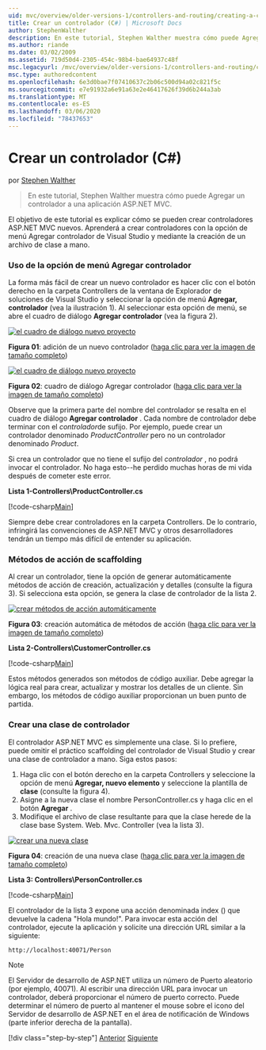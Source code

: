 ```yaml
---
uid: mvc/overview/older-versions-1/controllers-and-routing/creating-a-controller-cs
title: Crear un controlador (C#) | Microsoft Docs
author: StephenWalther
description: En este tutorial, Stephen Walther muestra cómo puede Agregar un controlador a una aplicación ASP.NET MVC.
ms.author: riande
ms.date: 03/02/2009
ms.assetid: 719d50d4-2305-454c-98b4-bae64937c48f
msc.legacyurl: /mvc/overview/older-versions-1/controllers-and-routing/creating-a-controller-cs
msc.type: authoredcontent
ms.openlocfilehash: 6e3d0bae7f07410637c2b06c500d94a02c821f5c
ms.sourcegitcommit: e7e91932a6e91a63e2e46417626f39d6b244a3ab
ms.translationtype: MT
ms.contentlocale: es-ES
ms.lasthandoff: 03/06/2020
ms.locfileid: "78437653"
---
```

# <a name="creating-a-controller-c"></a>Crear un controlador (C#)

por [Stephen Walther](https://github.com/StephenWalther)

> En este tutorial, Stephen Walther muestra cómo puede Agregar un controlador a una aplicación ASP.NET MVC.

El objetivo de este tutorial es explicar cómo se pueden crear controladores ASP.NET MVC nuevos. Aprenderá a crear controladores con la opción de menú Agregar controlador de Visual Studio y mediante la creación de un archivo de clase a mano.

### <a name="using-the-add-controller-menu-option"></a>Uso de la opción de menú Agregar controlador

La forma más fácil de crear un nuevo controlador es hacer clic con el botón derecho en la carpeta Controllers de la ventana de Explorador de soluciones de Visual Studio y seleccionar la opción de menú **Agregar, controlador** (vea la ilustración 1). Al seleccionar esta opción de menú, se abre el cuadro de diálogo **Agregar controlador** (vea la figura 2).

[![el cuadro de diálogo nuevo proyecto](creating-a-controller-cs/_static/image1.jpg)](creating-a-controller-cs/_static/image1.png)

**Figura 01**: adición de un nuevo controlador ([haga clic para ver la imagen de tamaño completo](creating-a-controller-cs/_static/image2.png))

[![el cuadro de diálogo nuevo proyecto](creating-a-controller-cs/_static/image2.jpg)](creating-a-controller-cs/_static/image3.png)

**Figura 02**: cuadro de diálogo Agregar controlador ([haga clic para ver la imagen de tamaño completo](creating-a-controller-cs/_static/image4.png))

Observe que la primera parte del nombre del controlador se resalta en el cuadro de diálogo **Agregar controlador** . Cada nombre de controlador debe terminar con el *controlador*de sufijo. Por ejemplo, puede crear un controlador denominado *ProductController* pero no un controlador denominado *Product*.

Si crea un controlador que no tiene el sufijo del *controlador* , no podrá invocar el controlador. No haga esto--he perdido muchas horas de mi vida después de cometer este error.

**Lista 1-Controllers\ProductController.cs**

[!code-csharp[Main](creating-a-controller-cs/samples/sample1.cs)]

Siempre debe crear controladores en la carpeta Controllers. De lo contrario, infringirá las convenciones de ASP.NET MVC y otros desarrolladores tendrán un tiempo más difícil de entender su aplicación.

### <a name="scaffolding-action-methods"></a>Métodos de acción de scaffolding

Al crear un controlador, tiene la opción de generar automáticamente métodos de acción de creación, actualización y detalles (consulte la figura 3). Si selecciona esta opción, se genera la clase de controlador de la lista 2.

[![crear métodos de acción automáticamente](creating-a-controller-cs/_static/image3.jpg)](creating-a-controller-cs/_static/image5.png)

**Figura 03**: creación automática de métodos de acción ([haga clic para ver la imagen de tamaño completo](creating-a-controller-cs/_static/image6.png))

**Lista 2-Controllers\CustomerController.cs**

[!code-csharp[Main](creating-a-controller-cs/samples/sample2.cs)]

Estos métodos generados son métodos de código auxiliar. Debe agregar la lógica real para crear, actualizar y mostrar los detalles de un cliente. Sin embargo, los métodos de código auxiliar proporcionan un buen punto de partida.

### <a name="creating-a-controller-class"></a>Crear una clase de controlador

El controlador ASP.NET MVC es simplemente una clase. Si lo prefiere, puede omitir el práctico scaffolding del controlador de Visual Studio y crear una clase de controlador a mano. Siga estos pasos:

1. Haga clic con el botón derecho en la carpeta Controllers y seleccione la opción de menú **Agregar, nuevo elemento** y seleccione la plantilla de **clase** (consulte la figura 4).
2. Asigne a la nueva clase el nombre PersonController.cs y haga clic en el botón **Agregar** .
3. Modifique el archivo de clase resultante para que la clase herede de la clase base System. Web. Mvc. Controller (vea la lista 3).

[![crear una nueva clase](creating-a-controller-cs/_static/image4.jpg)](creating-a-controller-cs/_static/image7.png)

**Figura 04**: creación de una nueva clase ([haga clic para ver la imagen de tamaño completo](creating-a-controller-cs/_static/image8.png))

**Lista 3: Controllers\PersonController.cs**

[!code-csharp[Main](creating-a-controller-cs/samples/sample3.cs)]

El controlador de la lista 3 expone una acción denominada index () que devuelve la cadena "Hola mundo!". Para invocar esta acción del controlador, ejecute la aplicación y solicite una dirección URL similar a la siguiente:

`http://localhost:40071/Person`

> [!NOTE]
> 
> El Servidor de desarrollo de ASP.NET utiliza un número de Puerto aleatorio (por ejemplo, 40071). Al escribir una dirección URL para invocar un controlador, deberá proporcionar el número de puerto correcto. Puede determinar el número de puerto al mantener el mouse sobre el icono del Servidor de desarrollo de ASP.NET en el área de notificación de Windows (parte inferior derecha de la pantalla).
> 
> [!div class="step-by-step"]
> [Anterior](adding-dynamic-content-to-a-cached-page-cs.md)
> [Siguiente](creating-an-action-cs.md)
